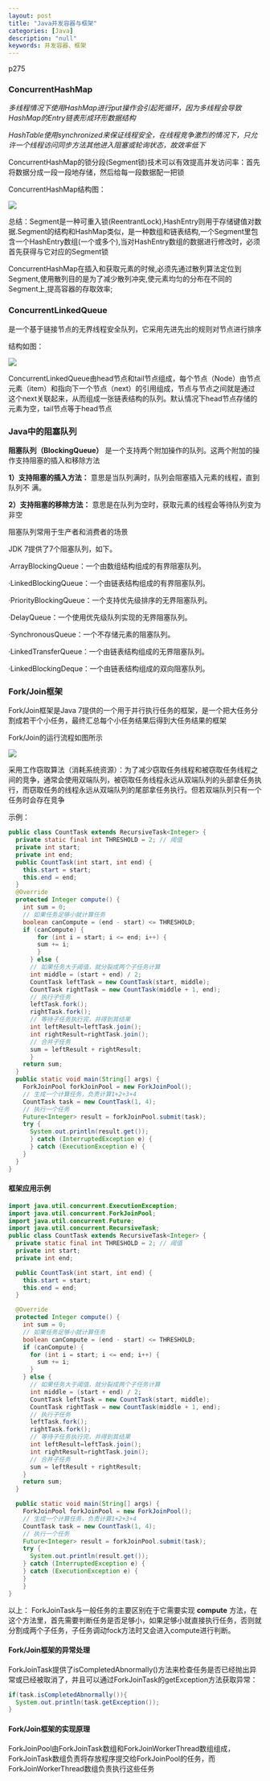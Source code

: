 ```yaml
---
layout: post
title: "Java并发容器与框架"
categories: [Java]
description: "null"
keywords: 并发容器、框架
---
```

p275

### ConcurrentHashMap

*多线程情况下使用HashMap进行put操作会引起死循环，因为多线程会导致HashMap的Entry链表形成环形数据结构*

*HashTable使用synchronized来保证线程安全，在线程竞争激烈的情况下，只允许一个线程访问同步方法其他进入阻塞或轮询状态，故效率低下*

ConcurrentHashMap的锁分段(Segment锁)技术可以有效提高并发访问率：首先将数据分成一段一段地存储，然后给每一段数据配一把锁

ConcurrentHashMap结构图：

![](https://raw.githubusercontent.com/xiaohe9569/xiaohe9569.github.io/master/images/20170810180737.png)

总结：Segment是一种可重入锁(ReentrantLock),HashEntry则用于存储键值对数据.Segment的结构和HashMap类似，是一种数组和链表结构,一个Segment里包含一个HashEntry数组(一个或多个),当对HashEntry数组的数据进行修改时，必须首先获得与它对应的Segment锁

ConcurrentHashMap在插入和获取元素的时候,必须先通过散列算法定位到Segment,使用散列目的是为了减少散列冲突,使元素均匀的分布在不同的Segment上,提高容器的存取效率;

### ConcurrentLinkedQueue
是一个基于链接节点的无界线程安全队列，它采用先进先出的规则对节点进行排序

结构如图：

![](https://raw.githubusercontent.com/xiaohe9569/xiaohe9569.github.io/master/images/20170811154842.png)

ConcurrentLinkedQueue由head节点和tail节点组成，每个节点（Node）由节点元素（item）和指向下一个节点（next）的引用组成，节点与节点之间就是通过这个next关联起来，从而组成一张链表结构的队列。默认情况下head节点存储的元素为空，tail节点等于head节点

### Java中的阻塞队列
**阻塞队列（BlockingQueue）** 是一个支持两个附加操作的队列。这两个附加的操作支持阻塞的插入和移除方法

**1）支持阻塞的插入方法：** 意思是当队列满时，队列会阻塞插入元素的线程，直到队列不
满。

**2）支持阻塞的移除方法：** 意思是在队列为空时，获取元素的线程会等待队列变为非空

阻塞队列常用于生产者和消费者的场景

JDK 7提供了7个阻塞队列，如下。

·ArrayBlockingQueue：一个由数组结构组成的有界阻塞队列。

·LinkedBlockingQueue：一个由链表结构组成的有界阻塞队列。

·PriorityBlockingQueue：一个支持优先级排序的无界阻塞队列。

·DelayQueue：一个使用优先级队列实现的无界阻塞队列。

·SynchronousQueue：一个不存储元素的阻塞队列。

·LinkedTransferQueue：一个由链表结构组成的无界阻塞队列。

·LinkedBlockingDeque：一个由链表结构组成的双向阻塞队列。

### Fork/Join框架
Fork/Join框架是Java 7提供的一个用于并行执行任务的框架，是一个把大任务分割成若干个小任务，最终汇总每个小任务结果后得到大任务结果的框架

Fork/Join的运行流程如图所示

![](https://raw.githubusercontent.com/xiaohe9569/xiaohe9569.github.io/master/images/20170811160459.png)

采用工作窃取算法（消耗系统资源）：为了减少窃取任务线程和被窃取任务线程之间的竞争，通常会使用双端队列，被窃取任务线程永远从双端队列的头部拿任务执行，而窃取任务的线程永远从双端队列的尾部拿任务执行。但若双端队列只有一个任务时会存在竞争

示例：
```Java
public class CountTask extends RecursiveTask<Integer> {
  private static final int THRESHOLD = 2; // 阈值
  private int start;
  private int end;
  public CountTask(int start, int end) {
    this.start = start;
    this.end = end;
  }
  @Override
  protected Integer compute() {
    int sum = 0;
    // 如果任务足够小就计算任务
    boolean canCompute = (end - start) <= THRESHOLD;
    if (canCompute) {
        for (int i = start; i <= end; i++) {
        sum += i;
        }
      } else {
      // 如果任务大于阈值，就分裂成两个子任务计算
      int middle = (start + end) / 2;
      CountTask leftTask = new CountTask(start, middle);
      CountTask rightTask = new CountTask(middle + 1, end);
      // 执行子任务
      leftTask.fork();
      rightTask.fork();
      // 等待子任务执行完，并得到其结果
      int leftResult=leftTask.join();
      int rightResult=rightTask.join();
      // 合并子任务
      sum = leftResult + rightResult;
      }
    return sum;
  }
  public static void main(String[] args) {
    ForkJoinPool forkJoinPool = new ForkJoinPool();
    // 生成一个计算任务，负责计算1+2+3+4
    CountTask task = new CountTask(1, 4);
    // 执行一个任务
    Future<Integer> result = forkJoinPool.submit(task);
    try {
      System.out.println(result.get());
      } catch (InterruptedException e) {
      } catch (ExecutionException e) {
    }
  }
}
```

#### 框架应用示例

```Java
import java.util.concurrent.ExecutionException;
import java.util.concurrent.ForkJoinPool;
import java.util.concurrent.Future;
import java.util.concurrent.RecursiveTask;
public class CountTask extends RecursiveTask<Integer> {
  private static final int THRESHOLD = 2; // 阈值
  private int start;
  private int end;

  public CountTask(int start, int end) {
    this.start = start;
    this.end = end;
  }

  @Override
  protected Integer compute() {
    int sum = 0;
    // 如果任务足够小就计算任务
    boolean canCompute = (end - start) <= THRESHOLD;
    if (canCompute) {
      for (int i = start; i <= end; i++) {
        sum += i;
      }
    } else {
      // 如果任务大于阈值，就分裂成两个子任务计算
      int middle = (start + end) / 2;
      CountTask leftTask = new CountTask(start, middle);
      CountTask rightTask = new CountTask(middle + 1, end);
      // 执行子任务
      leftTask.fork();
      rightTask.fork();
      // 等待子任务执行完，并得到其结果
      int leftResult=leftTask.join();
      int rightResult=rightTask.join();
      // 合并子任务
      sum = leftResult + rightResult;
    }
    return sum;
  }

  public static void main(String[] args) {
    ForkJoinPool forkJoinPool = new ForkJoinPool();
    // 生成一个计算任务，负责计算1+2+3+4
    CountTask task = new CountTask(1, 4);
    // 执行一个任务
    Future<Integer> result = forkJoinPool.submit(task);
    try {
      System.out.println(result.get());
    } catch (InterruptedException e) {
    } catch (ExecutionException e) {
    }
    }
}
```
以上：
ForkJoinTask与一般任务的主要区别在于它需要实现 **compute** 方法，在这个方法里，首先需要判断任务是否足够小，如果足够小就直接执行任务，否则就分割成两个子任务，子任务调动fock方法时又会进入compute进行判断。

#### Fork/Join框架的异常处理
ForkJoinTask提供了isCompletedAbnormally()方法来检查任务是否已经抛出异常或已经被取消了，并且可以通过ForkJoinTask的getException方法获取异常：
```Java
if(task.isCompletedAbnormally()){
  System.out.println(task.getException());
}
```
#### Fork/Join框架的实现原理
ForkJoinPool由ForkJoinTask数组和ForkJoinWorkerThread数组组成，ForkJoinTask数组负责将存放程序提交给ForkJoinPool的任务，而ForkJoinWorkerThread数组负责执行这些任务
